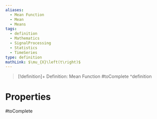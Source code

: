 ```yaml
---
aliases:
  - Mean Function
  - Mean
  - Means
tags:
  - definition
  - Mathematics
  - SignalProcessing
  - Statistics
  - TimeSeries
type: definition
mathLink: $\mu_{X}\left(t\right)$
---
```

> [!definition]+ Definition: Mean Function
> #toComplete
^definition

# Properties

#toComplete
